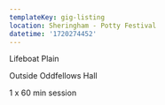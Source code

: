```yaml
---
templateKey: gig-listing
location: Sheringham - Potty Festival
datetime: '1720274452'
---
```

Lifeboat Plain 

Outside Oddfellows Hall 

1 x 60 min session